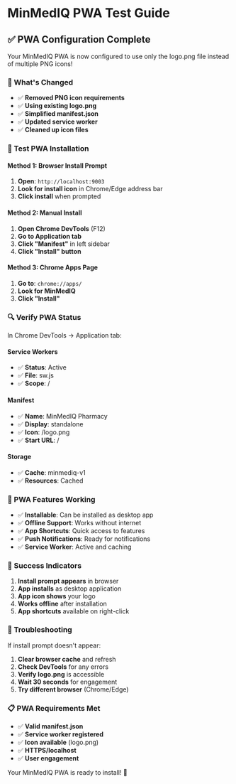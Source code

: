 # MinMedIQ PWA Test Guide

## ✅ PWA Configuration Complete

Your MinMedIQ PWA is now configured to use only the logo.png file instead of multiple PNG icons!

### 🎯 What's Changed

- ✅ **Removed PNG icon requirements**
- ✅ **Using existing logo.png**
- ✅ **Simplified manifest.json**
- ✅ **Updated service worker**
- ✅ **Cleaned up icon files**

### 🚀 Test PWA Installation

#### **Method 1: Browser Install Prompt**
1. **Open**: `http://localhost:9003`
2. **Look for install icon** in Chrome/Edge address bar
3. **Click install** when prompted

#### **Method 2: Manual Install**
1. **Open Chrome DevTools** (F12)
2. **Go to Application tab**
3. **Click "Manifest"** in left sidebar
4. **Click "Install" button**

#### **Method 3: Chrome Apps Page**
1. **Go to**: `chrome://apps/`
2. **Look for MinMedIQ**
3. **Click "Install"**

### 🔍 Verify PWA Status

In Chrome DevTools → Application tab:

#### **Service Workers**
- ✅ **Status**: Active
- ✅ **File**: sw.js
- ✅ **Scope**: /

#### **Manifest**
- ✅ **Name**: MinMedIQ Pharmacy
- ✅ **Display**: standalone
- ✅ **Icon**: /logo.png
- ✅ **Start URL**: /

#### **Storage**
- ✅ **Cache**: minmediq-v1
- ✅ **Resources**: Cached

### 📱 PWA Features Working

- ✅ **Installable**: Can be installed as desktop app
- ✅ **Offline Support**: Works without internet
- ✅ **App Shortcuts**: Quick access to features
- ✅ **Push Notifications**: Ready for notifications
- ✅ **Service Worker**: Active and caching

### 🎉 Success Indicators

1. **Install prompt appears** in browser
2. **App installs** as desktop application
3. **App icon shows** your logo
4. **Works offline** after installation
5. **App shortcuts** available on right-click

### 🔧 Troubleshooting

If install prompt doesn't appear:

1. **Clear browser cache** and refresh
2. **Check DevTools** for any errors
3. **Verify logo.png** is accessible
4. **Wait 30 seconds** for engagement
5. **Try different browser** (Chrome/Edge)

### 📋 PWA Requirements Met

- ✅ **Valid manifest.json**
- ✅ **Service worker registered**
- ✅ **Icon available** (logo.png)
- ✅ **HTTPS/localhost**
- ✅ **User engagement**

Your MinMedIQ PWA is ready to install! 🎊 